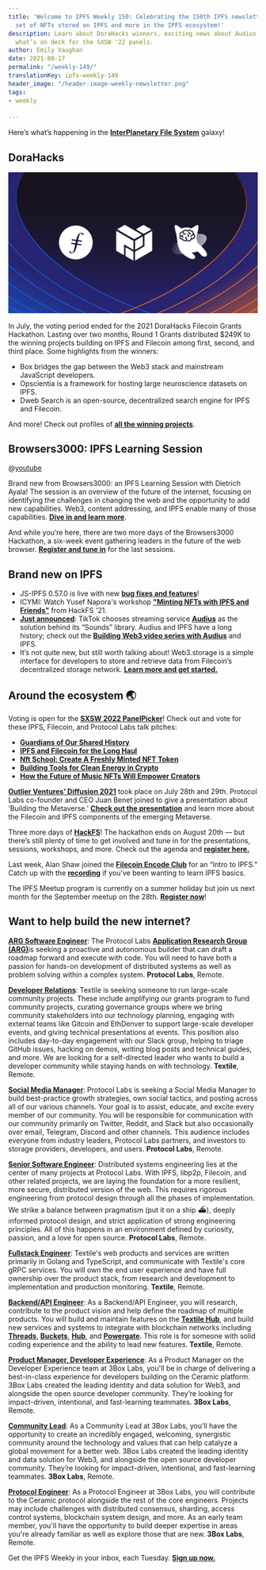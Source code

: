 ```yaml
---
title: 'Welcome to IPFS Weekly 150: Celebrating the 150th IPFS newsletter with another
  set of NFTs stored on IPFS and more in the IPFS ecosystem!'
description: Learn about DoraHacks winners, exciting news about Audius & TikTok, &
  what’s on deck for the SXSW '22 panels.
author: Emily Vaughan
date: 2021-08-17
permalink: "/weekly-149/"
translationKey: ipfs-weekly-149
header_image: "/header-image-weekly-newsletter.png"
tags:
- weekly

---
```

Here’s what’s happening in the [**InterPlanetary File System**](https://ipfs.io/) galaxy!

## DoraHacks

![](../assets/127064267-cb7a8aa4-8b06-4830-886b-7b2eefb2ee66.jpg)

In July, the voting period ended for the 2021 DoraHacks Filecoin Grants Hackathon. Lasting over two months, Round 1 Grants distributed $249K to the winning projects building on IPFS and Filecoin among first, second, and third place. Some highlights from the winners:

* Box bridges the gap between the Web3 stack and mainstream JavaScript developers.
* Opscientia is a framework for hosting large neuroscience datasets on IPFS.
* Dweb Search is an open-source, decentralized search engine for IPFS and Filecoin.

And more! Check out profiles of [**all the winning projects**](https://filecoin.io/blog/posts/249k-for-17-projects-from-dorahacks-filecoin-grant-hackathon/).

## Browsers3000: IPFS Learning Session

@[youtube](YLK-4wwd6Sk)

Brand new from Browsers3000: an IPFS Learning Session with Dietrich Ayala! The session is an overview of the future of the internet, focusing on identifying the challenges in changing the web and the opportunity to add new capabilities. Web3, content addressing, and IPFS enable many of those capabilities. [**Dive in and learn more**](https://www.youtube.com/watch?v=YLK-4wwd6Sk).

And while you’re here, there are two more days of the Browsers3000 Hackathon, a six-week event gathering leaders in the future of the web browser. [**Register and tune in**](https://events.protocol.ai/2021/browsers3000/) for the last sessions.

## Brand new on IPFS

* JS-IPFS 0.57.0 is live with new [**bug fixes and features**](https://github.com/ipfs/js-ipfs/releases/tag/ipfs%400.57.0)!
* ICYMI: Watch Yusef Napora's workshop [**"Minting NFTs with IPFS and Friends"**](https://www.youtube.com/watch?v=XxoZGes7NWQ) from HackFS '21.
* [**Just announced**](https://www.coindesk.com/crypto-powered-audius-wins-tiktok-tie-up-for-streaming-music-direct-to-platform): TikTok chooses streaming service [**Audius**](https://audius.co/) as the solution behind its “Sounds” library. Audius and IPFS have a long history; check out the [**Building Web3 video series with Audius**](https://www.youtube.com/watch?v=c50licHTOik) and IPFS.
* It’s not quite new, but still worth talking about! Web3.storage is a simple interface for developers to store and retrieve data from Filecoin’s decentralized storage network. [**Learn more and get started.**](https://filecoin.io/blog/posts/introducing-web3-storage/)

## Around the ecosystem 🌏

Voting is open for the [**SXSW 2022 PanelPicker**](https://www.sxsw.com/news/2021/sxsw-panelpicker-community-voting/)! Check out and vote for these IPFS, Filecoin, and Protocol Labs talk pitches:

* [**Guardians of Our Shared History**](https://panelpicker.sxsw.com/vote/117184)
* [**IPFS and Filecoin for the Long Haul**](https://panelpicker.sxsw.com/vote/118750)
* [**Nft School: Create A Freshly Minted NFT Token**](https://panelpicker.sxsw.com/vote/118723)
* [**Building Tools for Clean Energy in Crypto**](https://panelpicker.sxsw.com/vote/118735)
* [**How the Future of Music NFTs Will Empower Creators**](https://panelpicker.sxsw.com/vote/118578)

[**Outlier Ventures’ Diffusion 2021**](https://diffusion.events/) took place on July 28th and 29th. Protocol Labs co-founder and CEO Juan Benet joined to give a presentation about ‘Building the Metaverse.’ [**Check out the presentation**](https://www.youtube.com/watch?v=n0PSd0MM4EE) and learn more about the Filecoin and IPFS components of the emerging Metaverse.

Three more days of [**HackFS**](https://hackfs.com/)! The hackathon ends on August 20th — but there’s still plenty of time to get involved and tune in for the presentations, sessions, workshops, and more. Check out the agenda and [**register here.**](https://hackfs.com/)

Last week, Alan Shaw joined the [**Filecoin Encode Club**](https://www.encode.club/filecoin-club) for an “Intro to IPFS.” Catch up with the [**recording**](https://www.youtube.com/watch?v=PW43J7KmRCA) if you’ve been wanting to learn IPFS basics.

The IPFS Meetup program is currently on a summer holiday but join us next month for the September meetup on the 28th. [**Register now**](https://www.meetup.com/San-Francisco-IPFS/events/cbjsgsyccmblc/)!

## Want to help build the new internet?

[**ARG Software Engineer**](https://arg.protocol.ai/job-software-engineer): The Protocol Labs [**Application Research Group (ARG)**](https://arg.protocol.ai/)is seeking a proactive and autonomous builder that can draft a roadmap forward and execute with code. You will need to have both a passion for hands-on development of distributed systems as well as problem solving within a complex system. **Protocol Labs**, Remote.

[**Developer Relations**](https://boards.greenhouse.io/textileio/jobs/4075619004): Textile is seeking someone to run large-scale community projects. These include amplifying our grants program to fund community projects, curating governance groups where we bring community stakeholders into our technology planning, engaging with external teams like Gitcoin and EthDenver to support large-scale developer events, and giving technical presentations at events. This position also includes day-to-day engagement with our Slack group, helping to triage GitHub issues, hacking on demos, writing blog posts and technical guides, and more. We are looking for a self-directed leader who wants to build a developer community while staying hands on with technology. **Textile**, Remote.

[**Social Media Manager**](https://jobs.lever.co/protocol/c7b59dee-673b-42ff-85db-69e27a253f60): Protocol Labs is seeking a Social Media Manager to build best-practice growth strategies, own social tactics, and posting across all of our various channels. Your goal is to assist, educate, and excite every member of our community. You will be responsible for communication with our community primarily on Twitter, Reddit, and Slack but also occasionally over email, Telegram, Discord and other channels. This audience includes everyone from industry leaders, Protocol Labs partners, and investors to storage providers, developers, and users. **Protocol Labs**, Remote.

[**Senior Software Engineer**](https://jobs.lever.co/protocol/3490e571-4d47-487e-a47f-b02f08668290): Distributed systems engineering lies at the center of many projects at Protocol Labs. With IPFS, libp2p, Filecoin, and other related projects, we are laying the foundation for a more resilient, more secure, distributed version of the web. This requires rigorous engineering from protocol design through all the phases of implementation. We strike a balance between pragmatism (put it on a ship :ferry:), deeply informed protocol design, and strict application of strong engineering principles. All of this happens in an environment defined by curiosity, passion, and a love for open source. **Protocol Labs**, Remote.

[**Fullstack Engineer**](https://boards.greenhouse.io/textileio/jobs/4017984004): Textile's web products and services are written primarily in Golang and TypeScript, and communicate with Textile's core gRPC services. You will own the end user experience and have full ownership over the product stack, from research and development to implementation and production monitoring. **Textile**, Remote.

[**Backend/API Engineer**](https://boards.greenhouse.io/textileio/jobs/4017981004): As a Backend/API Engineer, you will research, contribute to the product vision and help define the roadmap of multiple products. You will build and maintain features on the [**Textile Hub**](https://github.com/textileio/textile), and build new services and systems to integrate with blockchain networks including [**Threads**](https://github.com/textileio/go-threads), [**Buckets**](https://github.com/textileio/go-buckets), [**Hub**](https://github.com/textileio/textile), and [**Powergate**](https://github.com/textileio/powergate). This role is for someone with solid coding experience and the ability to lead new features. **Textile**, Remote.

[**Product Manager, Developer Experience**](https://jobs.lever.co/3box/68e3cf44-5ee8-4b2a-b872-bca815bf5caf): As a Product Manager on the Developer Experience team at 3Box Labs, you'll be in charge of delivering a best-in-class experience for developers building on the Ceramic platform. 3Box Labs created the leading identity and data solution for Web3, and alongside the open source developer community. They’re looking for impact-driven, intentional, and fast-learning teammates. **3Box Labs**, Remote.

[**Community Lead**](https://jobs.lever.co/3box/cac4d9b2-4822-4c91-99b8-16c5d3dd75b6): As a Community Lead at 3Box Labs, you’ll have the opportunity to create an incredibly engaged, welcoming, synergistic community around the technology and values that can help catalyze a global movement for a better web. 3Box Labs created the leading identity and data solution for Web3, and alongside the open source developer community. They’re looking for impact-driven, intentional, and fast-learning teammates. **3Box Labs**, Remote.

[**Protocol Engineer**](https://jobs.lever.co/3box/c766b0f1-d0e2-4c54-928d-c09152a94074): As a Protocol Engineer at 3Box Labs, you will contribute to the Ceramic protocol alongside the rest of the core engineers. Projects may include challenges with distributed consensus, sharding, access control systems, blockchain system design, and more. As an early team member, you'll have the opportunity to build deeper expertise in areas you're already familiar as well as explore those that are new. **3Box Labs**, Remote.

Get the IPFS Weekly in your inbox, each Tuesday. [**Sign up now.**](https://ipfs.us4.list-manage.com/subscribe?u=25473244c7d18b897f5a1ff6b&id=cad54b2230)